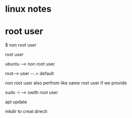 # linux notes

 #  root user

$  non root user

root user


ubuntu --> non root user


root--> user --.> default


non root user also perfrom like same root user if we provide

sudo -i    --> swith root user


apt update

mkdir <directory name> to creat directi
